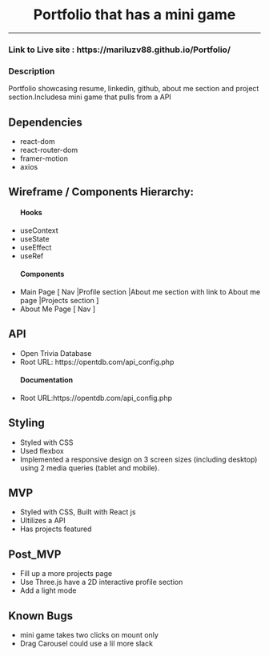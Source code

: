 # <div align="center">Portfolio that has a mini game </div>

***
 <h3>Link to Live site : https://mariluzv88.github.io/Portfolio/</h3>
 <h3>Description</h3>
Portfolio showcasing resume, linkedin, github, about me section and project section.Includesa mini game that pulls from a API
 <h2> Dependencies</h2>
  <ul>
      <li>react-dom</li>
      <li>react-router-dom</li>
      <li>framer-motion</li>
      
   
  <li>axios</li>
</ul>
 <h2>Wireframe / Components Hierarchy:</h2>

<ul>
 <h4>Hooks</h4>
      <li>useContext</li>
      <li>useState</li>
      <li>useEffect</li>
      <li>useRef</li>
 <h4>Components</h4>
   <li>Main Page [ Nav |Profile section |About me section with link to About me page |Projects section ]</li>
   <li>About Me Page [ Nav ]</li>
   
</ul>

 <h2>API</h2>
 <ul>
      <li>Open Trivia Database</li>
      <li>Root URL: https://opentdb.com/api_config.php</li>
   <h4>Documentation</h4>
   <li>Root URL:https://opentdb.com/api_config.php</li>
</ul>

<h2>Styling</h2>
<ul>
      <li>Styled with CSS</li>
      <li>Used flexbox</li>
      <li>Implemented a  responsive design on 3 screen sizes (including desktop) using 2 media queries (tablet and mobile).</li>
</ul>
<h2>MVP</h2>
<ul>
      <li>Styled with CSS, Built with React js</li>
      <li>Ultilizes a API</li>
      <li>Has  projects featured</li>
</ul>
 <h2>Post_MVP</h2>
<ul>
      <li>Fill up a more projects page</li>
      <li>Use Three.js have a 2D interactive profile section</li>
      <li>Add a light mode </li>
</ul>
 <h2>Known Bugs</h2>
<ul>
      <li>mini game takes two clicks on mount only</li>
      <li> Drag Carousel could use a lil more slack</li>
      
</ul>